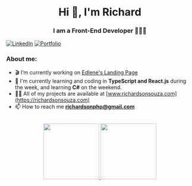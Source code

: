 <h1 align="center">Hi 👋, I'm Richard</h1>
<h3 align="center">I am a Front-End Developer 👨🏾‍💻</h3>

[![LinkedIn](https://img.shields.io/badge/linkedin-%230077B5.svg?style=for-the-badge&logo=linkedin&logoColor=white&link=https://www.linkedin.com/in/richardson-ssouza/)](https://www.linkedin.com/in/richardsonsouza/)
[![Portfolio](https://img.shields.io/badge/Portfolio-%23000000.svg?style=for-the-badge&logo=firefox&logoColor=#FF7139&link=https://richardsonsouza.com)](https://richardsonsouza.com)



### About me:
- 🎬︎ I’m currently working on [Edlene's Landing Page](https://github.com/Risxard/Edlene-Castro)
- 🌱 I'm currently learning and coding in **TypeScript and React.js** during the week, and learning **C#** on the weekend.
- 👨‍💻 All of my projects are available at [www.richardsonsouza.com](https://richardsonsouza.com)
- 📫 How to reach me **richardsonphp@gmail.com**

 <br>
 
  <div align= "center">
    <a href="https://github.com/risxard" >
    <img height=150  height="200" src="https://github-readme-stats.vercel.app/api?username=risxard&theme=dark"/>
    <a/>
    <a href="https://github.com/risxard" >
    <img height=150 src="https://github-readme-stats.vercel.app/api/top-langs/?username=risxard&layout=compact&theme=dark"/>
    </a>
  </div>



  


 
